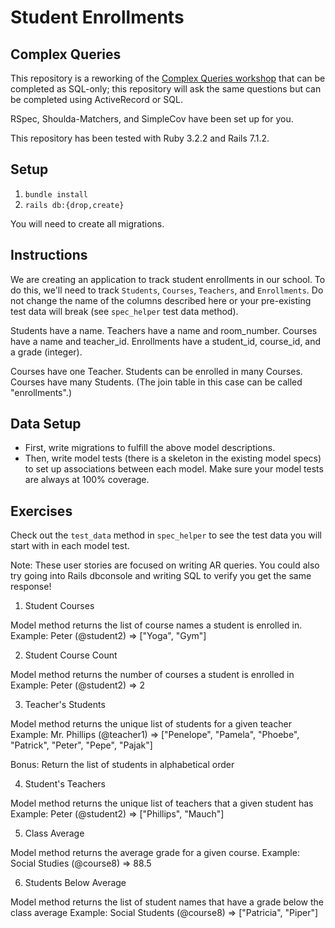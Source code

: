 # Student Enrollments
## Complex Queries

This repository is a reworking of the [Complex Queries workshop](https://backend.turing.edu/module2/misc/complex_queries) that can be completed as SQL-only; this repository will ask the same questions but can be completed using ActiveRecord or SQL. 

RSpec, Shoulda-Matchers, and SimpleCov have been set up for you. 

This repository has been tested with Ruby 3.2.2 and Rails 7.1.2. 

## Setup
1. `bundle install`
1. `rails db:{drop,create}`

You will need to create all migrations. 

## Instructions
We are creating an application to track student enrollments in our school. To do this, we'll need to track `Students`, `Courses`, `Teachers`, and `Enrollments`. Do not change the name of the columns described here or your pre-existing test data will break (see `spec_helper` test data method).

Students have a name. 
Teachers have a name and room_number.
Courses have a name and teacher_id. 
Enrollments have a student_id, course_id, and a grade (integer). 

Courses have one Teacher. 
Students can be enrolled in many Courses. 
Courses have many Students. (The join table in this case can be called "enrollments".) 

## Data Setup
- First, write migrations to fulfill the above model descriptions. 
- Then, write model tests (there is a skeleton in the existing model specs) to set up associations between each model. Make sure your model tests are always at 100% coverage. 


## Exercises

Check out the `test_data` method in `spec_helper` to see the test data you will start with in each model test.

Note: These user stories are focused on writing AR queries. You could also try going into Rails dbconsole and writing SQL to verify you get the same response! 


1. Student Courses

Model method returns the list of course names a student is enrolled in.
Example: Peter (@student2) => ["Yoga", "Gym"]

2. Student Course Count

Model method returns the number of courses a student is enrolled in
Example: Peter (@student2) => 2

3. Teacher's Students

Model method returns the unique list of students for a given teacher
Example: Mr. Phillips (@teacher1) => ["Penelope", "Pamela", "Phoebe", "Patrick", "Peter", "Pepe", "Pajak"]

Bonus: Return the list of students in alphabetical order

4. Student's Teachers

Model method returns the unique list of teachers that a given student has
Example: Peter (@student2) => ["Phillips", "Mauch"]

5. Class Average

Model method returns the average grade for a given course.
Example: Social Studies (@course8) => 88.5

6. Students Below Average

Model method returns the list of student names that have a grade below the class average
Example: Social Students (@course8) => ["Patricia", "Piper"]

